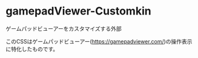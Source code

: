 # gamepadViewer-Customkin
ゲームパッドビューアーをカスタマイズする外部

このCSSはゲームパッドビューアー(https://gamepadviewer.com/)の操作表示に特化したものです。
